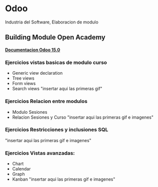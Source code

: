 # Odoo
Industria del Software, Elaboracion de modulo

## Building Module Open Academy
#### [Documentacion Odoo 15.0](https://www.odoo.com/documentation/15.0/developer/howtos/backend.html#)

### Ejercicios vistas basicas de modulo curso
- Generic view declaration
- Tree views
- Form views
- Search views
"insertar aqui las primeras gif"

### Ejercicios Relacion entre modulos
- Modulo Sesiones
- Relacion Sesiones y Curso
"insertar aqui las primeras gif e imagenes"

### Ejercicios Restricciones y inclusiones SQL
"insertar aqui las primeras gif e imagenes"

### Ejercicios Vistas avanzadas: 
- Chart
- Calendar
- Graph
- Kanban
"insertar aqui las primeras gif e imagenes"

